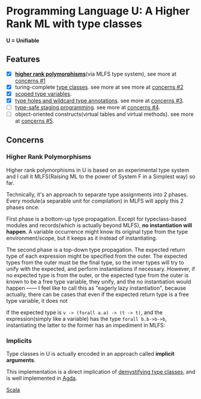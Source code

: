 # Programming Language U: A Higher Rank ML with type classes

**U = Unifiable**

## Features

- [x] [**higher rank polymorphisms**](https://en.wikipedia.org/wiki/Parametric_polymorphism#Rank-n_(%22higher-rank%22)_polymorphism)(via MLFS type system), see more at [concerns #1](#Higher-rank-polymorphisms)
- [x] turing-complete [type classes](https://en.wikipedia.org/wiki/Type_class). see more at see more at [concerns #2](#Implicits)
- [x] [scoped type variables](https://wiki.haskell.org/Scoped_type_variables).
- [x] [type holes and wildcard type annotations](https://wiki.haskell.org/GHC/Typed_holes). see more at [concerns #3](#Type-holes).
- [ ] [type-safe staging programming](http://okmij.org/ftp/ML/MetaOCaml.html). see more at [concerns #4](#Type-safe-staging).
- [ ] object-oriented constructs(virtual tables and virtual methods). see more at [concerns #5](#OOP).

## Concerns

### Higher Rank Polymorphisms

Higher rank polymorphisms in U is based on an experimental type system and I call it MLFS(Raising ML to the power of System F in a Simplest way) so far.

Technically, it's an approach to separate type assignments into 2 phases.
Every module(a separable unit for compilation) in MLFS will apply this 2 phases once.

First phase is a bottom-up type propagation. Except for typeclass-based modules and records(which is actually beyond MLFS), **no instantiation will happen**. A variable occurrence might know its original type from the type environment/scope,
but it keeps as it instead of instantiating.

The second phase is a top-down type propagation. The expected return type of each expression might be specified from the outer.
The expected types from the outer must be the final type, so the inner types will try to unify with the expected, and perform instantiations if necessary. However, if no expected type is from the outer, or the expected type from the outer is known to
be a free type variable, they unify, and the no instantiation would happen —— I feel like to call this  as "eagerly lazy instantiation", because actually, there can be cases that even if the expected return type is a free type variable, it does not 

If the expected type is `v -> (forall a.a) -> (t -> t)`,
and the expression(simply like a variable) has the type
`forall b.b->b->b`, instantiating the latter to the former has an impediment in MLFS:






### Implicits

Type classes in U is actually encoded in an approach called **implicit arguments**.

This implementation is a direct implication of [demystifying type classes](http://okmij.org/ftp/Computation/typeclass.html), and is well implemented in [Agda](https://agda.readthedocs.io/en/v2.6.1/language/implicit-arguments.html).


 [Scala](https://docs.scala-lang.org/tour/implicit-parameters.html)


